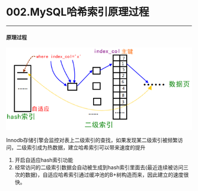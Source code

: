 # 002.MySQL哈希索引原理过程
___

#### 原理过程

![原理 .png](file/001.Mysql索引知识-图片/自适应hash索引原理.png)

Innodb存储引擎会监控对表上二级索引的查找，如果发现某二级索引被频繁访问，二级索引成为热数据，建立哈希索引可以带来速度的提升

1. 开启自适应hash索引功能
2. 经常访问的二级索引数据会自动被生成到hash索引里面去(最近连续被访问三次的数据)，自适应哈希索引通过缓冲池的B+树构造而来，因此建立的速度很快。